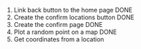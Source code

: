 1. Link back button to the home page DONE
2. Create the confirm locations button DONE 
3. Create the confirm page DONE 
4. Plot a random point on a map DONE 
5. Get coordinates from a location 
